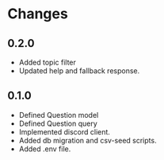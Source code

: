 # Changes

## 0.2.0
- Added topic filter
- Updated help and fallback response.

## 0.1.0
- Defined Question model
- Defined Question query
- Implemented discord client.
- Added db migration and csv-seed scripts.
- Added .env file.

